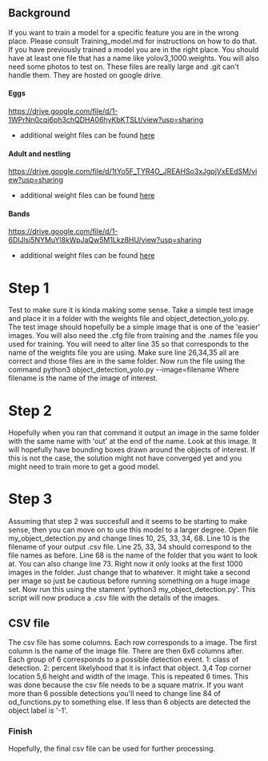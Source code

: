 ## Background 
If you want to train a model for a specific feature you are in the wrong place. Please consult Training_model.md for instructions on how to do that. If you have previously trained a model you are in the right place. You should have at least one file that has a name like yolov3_1000.weights. You will also need some photos to test on. 
These files are really large and .git can't handle them. They are hosted on google drive.

#### Eggs
https://drive.google.com/file/d/1-1WPrNn0cqi6ph3chQDHA06hyKbKTSLt/view?usp=sharing
* additional weight files can be found [here](https://drive.google.com/drive/u/1/folders/1gGrq3xjn7Ijtz4cS_2Ij-3jCIhdjPodY)


#### Adult and nestling 
https://drive.google.com/file/d/1tYo5F_TYR4O_JREAHSo3xJgpjVxEEdSM/view?usp=sharing

* additional weight files can be found [here](https://drive.google.com/drive/u/1/folders/1g7NWYS8ChNhraLKw9GHyaBBNX5L4dPcF)

#### Bands
https://drive.google.com/file/d/1-6DlJlsi5NYMuYl8kWpJaQw5M1Lkz8HU/view?usp=sharing
* additional weight files can be found [here](https://drive.google.com/drive/u/1/folders/1fXWEdX2gNYYUq8bzOhSTZBv2t0eoT-VO)



# Step 1
Test to make sure it is kinda making some sense. Take a simple test image and place it in a folder with the weights file and object_detection_yolo.py. The test image should hopefully be a simple image that is one of the 'easier' images. You will also need the .cfg file from training and the .names file you used for training. You will need to alter line 35 so that corresponds to the name of the weights file you are using. Make sure line 26,34,35 all are correct and those files are in the same folder. Now run the file using the command python3 object_detection_yolo.py --image=filename
Where filename is the name of the image of interest. 

# Step 2 
Hopefully when you ran that command it output an image in the same folder with the same name with 'out' at the end of the name. Look at this image. It will hopefully have bounding boxes drawn around the objects of interest. If this is not the case, the solution might not have converged yet and you might need to train more to get a good model. 

# Step 3 

Assuming that step 2 was succesfull and it seems to be starting to make sense, then you can move on to use this model to a larger degree. Open file my_object_detection.py and change lines 10, 25, 33, 34, 68. Line 10 is the filename of your output .csv file. Line 25, 33, 34 should correspond to the file names as before. Line 68 is the name of the folder that you want to look at. You can also change line 73. Right now it only looks at the first 1000 images in the folder. Just change that to whatever. It might take a second per image so just be cautious before running something on a huge image set. Now run this using the stament 'python3 my_object_detection.py'. This script will now produce a .csv file with the details of the images. 

## CSV file

The csv file has some columns. Each row corresponds to a image. The first column is the name of the image file. There are then 6x6 columns after. Each group of 6 corresponds to a possible detection event. 1: class of detection. 2: percent likelyhood that it is infact that object. 3,4 Top corner location 5,6 height and width of the image. This is repeated 6 times. This was done because the csv file needs to be a square matrix. If you want more than 6 possible detections you'll need to change line 84 of od_functions.py to something else. If less than 6 objects are detected the object label is '-1'. 

### Finish

Hopefully, the final csv file can be used for further processing. 
